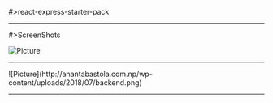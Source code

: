 #>react-express-starter-pack
<hr>
#>ScreenShots

![Picture](http://anantabastola.com.np/wp-content/uploads/2018/07/UI.png)
<hr>
![Picture](http://anantabastola.com.np/wp-content/uploads/2018/07/backend.png)
<hr>